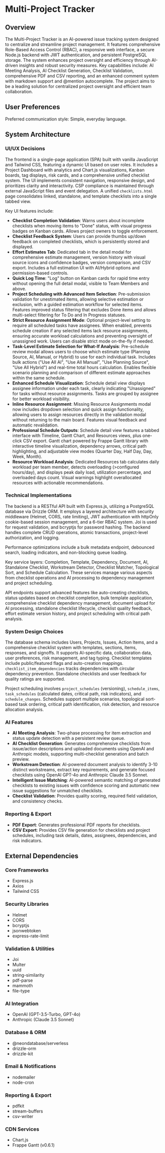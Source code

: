 # Multi-Project Tracker

## Overview
The Multi-Project Tracker is an AI-powered issue tracking system designed to centralize and streamline project management. It features comprehensive Role-Based Access Control (RBAC), a responsive web interface, a secure Node.js backend with JWT authentication, and persistent PostgreSQL storage. The system enhances project oversight and efficiency through AI-driven insights and robust security measures. Key capabilities include: AI Meeting Analysis, AI Checklist Generation, Checklist Validation, comprehensive PDF and CSV reporting, and an enhanced comment system with markdown support and @mention autocomplete. The project aims to be a leading solution for centralized project oversight and efficient team collaboration.

## User Preferences
Preferred communication style: Simple, everyday language.

## System Architecture

### UI/UX Decisions
The frontend is a single-page application (SPA) built with vanilla JavaScript and Tailwind CSS, featuring a dynamic UI based on user roles. It includes a Project Dashboard with analytics and Chart.js visualizations, Kanban boards, tag displays, risk cards, and a comprehensive unified checklist system. The UI implements consistent navigation, responsive design, and prioritizes clarity and interactivity. CSP compliance is maintained through external JavaScript files and event delegation. A unified `checklists.html` page consolidates linked, standalone, and template checklists into a single tabbed view.

Key UI features include:
-   **Checklist Completion Validation**: Warns users about incomplete checklists when moving items to "Done" status, with visual progress badges on Kanban cards. Allows project owners to toggle enforcement.
-   **Checklist Feedback System**: Users can provide thumbs up/down feedback on completed checklists, which is persistently stored and displayed.
-   **Effort Estimates Tab**: Dedicated tab in the detail modal for comprehensive estimate management, version history with visual source icons and confidence badges, version comparison, and CSV export. Includes a full estimation UI with AI/Hybrid options and permission-based controls.
-   **Quick Log Time**: "Log" button on Kanban cards for rapid time entry without opening the full detail modal, visible to Team Members and above.
-   **Project Scheduling with Advanced Item Selection**: Pre-submission validation for unestimated items, allowing selective estimation or exclusion, with a guided estimation workflow for selected items. Features improved status filtering that excludes Done items and allows multi-select filtering for To Do and In Progress statuses.
-   **Strict Resource Assignment Mode**: Optional project-level setting to require all scheduled tasks have assignees. When enabled, prevents schedule creation if any selected items lack resource assignments, ensuring accurate workload calculations and preventing oversight of unassigned work. Users can disable strict mode on-the-fly if needed.
-   **Task-Level Estimate Selection for What-If Analysis**: Pre-schedule review modal allows users to choose which estimate type (Planning Source, AI, Manual, or Hybrid) to use for each individual task. Includes bulk actions ("Use All AI", "Use All Manual", "Use Planning Source", "Use All Hybrid") and real-time total hours calculation. Enables flexible scenario planning and comparison of different estimate approaches within the same schedule.
-   **Enhanced Schedule Visualization**: Schedule detail view displays assignee information under each task, clearly indicating "Unassigned" for tasks without resource assignments. Tasks are grouped by assignee for better workload visibility.
-   **Inline Resource Assignment**: Missing Resource Assignments modal now includes dropdown selection and quick assign functionality, allowing users to assign resources directly in the validation modal without returning to the main board. Features visual feedback and automatic revalidation.
-   **Professional Schedule Outputs**: Schedule detail view features a tabbed interface with Timeline, Gantt Chart, and Resources views, plus one-click CSV export. Gantt chart powered by Frappe Gantt library with interactive timeline visualization, dependency arrows, critical path highlighting, and adjustable view modes (Quarter Day, Half Day, Day, Week, Month).
-   **Resource Workload Analysis**: Dedicated Resources tab calculates daily workload per team member, detects overloading (>configured hours/day), and displays peak daily load, utilization percentage, and overloaded days count. Visual warnings highlight overallocated resources with actionable recommendations.

### Technical Implementations
The backend is a RESTful API built with Express.js, utilizing a PostgreSQL database via Drizzle ORM. It employs a layered architecture with security middleware (Helmet, CORS, rate limiting), JWT authentication with httpOnly cookie-based session management, and a 6-tier RBAC system. Joi is used for request validation, and bcryptjs for password hashing. The backend handles complete CRUD operations, atomic transactions, project-level authorization, and logging.

Performance optimizations include a bulk metadata endpoint, debounced search, loading indicators, and non-blocking queue loading.

Key service layers: Completion, Template, Dependency, Document, AI, Standalone Checklist, Workstream Detector, Checklist Matcher, Topological Sort, and Schedule Calculation. These services manage various aspects from checklist operations and AI processing to dependency management and project scheduling.

API endpoints support advanced features like auto-creating checklists, status updates based on checklist completion, bulk template application, comprehensive checklist dependency management, document upload for AI processing, standalone checklist lifecycle, checklist quality feedback, effort estimate version history, and project scheduling with critical path analysis.

### System Design Choices
The database schema includes Users, Projects, Issues, Action Items, and a comprehensive checklist system with templates, sections, items, responses, and signoffs. It supports AI-specific data, collaboration data, user preferences, risk management, and tag typing. Checklist templates include public/featured flags and auto-creation mappings. `checklist_item_dependencies` tracks dependencies with circular dependency prevention. Standalone checklists and user feedback for quality ratings are supported.

Project scheduling involves `project_schedules` (versioning), `schedule_items`, `task_schedules` (calculated dates, critical path, risk indicators), and `schedule_changes`. Schedules support multiple scenarios, topological sort-based task ordering, critical path identification, risk detection, and resource allocation analysis.

### AI Features
-   **AI Meeting Analysis**: Two-phase processing for item extraction and status update detection with a persistent review queue.
-   **AI Checklist Generation**: Generates comprehensive checklists from issue/action descriptions and uploaded documents using OpenAI and Anthropic models, supporting multi-checklist generation and batch preview.
-   **Workstream Detection**: AI-powered document analysis to identify 3-10 distinct workstreams, extract key requirements, and generate focused checklists using OpenAI GPT-4o and Anthropic Claude 3.5 Sonnet.
-   **Intelligent Issue Matching**: AI-powered semantic matching of generated checklists to existing issues with confidence scoring and automatic new issue suggestions for unmatched checklists.
-   **Checklist Validation**: Provides quality scoring, required field validation, and consistency checks.

### Reporting & Export
-   **PDF Export**: Generates professional PDF reports for checklists.
-   **CSV Export**: Provides CSV file generation for checklists and project schedules, including task details, dates, assignees, dependencies, and risk indicators.

## External Dependencies

### Core Frameworks
-   Express.js
-   Axios
-   Tailwind CSS

### Security Libraries
-   Helmet
-   CORS
-   bcryptjs
-   jsonwebtoken
-   express-rate-limit

### Validation & Utilities
-   Joi
-   Multer
-   uuid
-   string-similarity
-   pdf-parse
-   mammoth
-   file-type

### AI Integration
-   OpenAI (GPT-3.5-Turbo, GPT-4o)
-   Anthropic (Claude 3.5 Sonnet)

### Database & ORM
-   @neondatabase/serverless
-   drizzle-orm
-   drizzle-kit

### Email & Notifications
-   nodemailer
-   node-cron

### Reporting & Export
-   pdfkit
-   stream-buffers
-   csv-writer

### CDN Services
-   Chart.js
-   Frappe Gantt (v0.6.1)